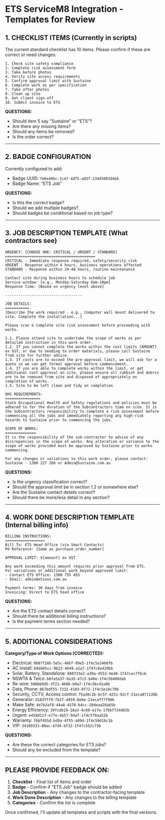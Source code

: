 # ETS ServiceM8 Integration - Templates for Review

## 1. CHECKLIST ITEMS (Currently in scripts)

The current standard checklist has 10 items. Please confirm if these are correct or need changes:

```
1. Check site safety compliance
2. Complete risk assessment form
3. Take before photos
4. Verify site access requirements
5. Confirm approval limit with Sustaine
6. Complete work as per specification
7. Take after photos
8. Clean up site
9. Get client sign-off
10. Submit invoice to ETS
```

**QUESTIONS:**
- Should item 5 say "Sustaine" or "ETS"?
- Are there any missing items?
- Should any items be removed?
- Is the order correct?

---

## 2. BADGE CONFIGURATION

Currently configured to add:
- Badge UUID: `7e6e49bc-2c47-4df5-a83f-234d5003d4eb`
- Badge Name: "ETS Job"

**QUESTIONS:**
- Is this the correct badge?
- Should we add multiple badges?
- Should badges be conditional based on job type?

---

## 3. JOB DESCRIPTION TEMPLATE (What contractors see)

```
URGENCY: [CHOOSE ONE: CRITICAL / URGENT / STANDARD]
=========================================
CRITICAL - Immediate response required, safety/security risk
URGENT - Response within 4 hours, business operations affected
STANDARD - Response within 24-48 hours, routine maintenance

Contact site during business hours to schedule job
Service window: [e.g., Monday-Saturday 6am-10pm]
Response time: [Based on urgency level above]

-----------------------------------

JOB DETAILS:
===========
[Describe the work required - e.g., Computer wall mount delivered to site. Complete the installation...]

Please scan & complete site risk assessment before proceeding with works.

1.1. Please attend site to undertake the scope of works as per detailed instruction in this work order.
1.2. If you cannot complete the works within the cost limits [AMOUNT] ex GST, or due to needing to order materials, please call Sustaine from site for further advice.
1.3. If costs are to exceed the pre-approval limit, we will ask for a quote so we can get formal approval before commencement.
1.4. If you are able to complete works within the limit, or get additional cost approval on site, please ensure all rubbish and debris are to be removed from site and disposed of appropriately on completion of works.
1.5. Site to be left clean and tidy on completion

OHS REQUIREMENTS:
================
State Occupational Health and Safety regulations and policies must be adhered to for the duration of the Subcontractors time on site. It is the Subcontractors responsibility to complete a risk assessment before commencing all the jobs and immediately reporting any high-risk hazards to Sustaine prior to commencing the jobs.

SCOPE OF WORKS:
==============
It is the responsibility of the sub-contractor to advise of any discrepancies in the scope of works. Any alteration or variance to the scope of works provided must be approved by Sustaine prior to works commencing.

For any changes or variations to this work order, please contact:
Sustaine - 1300 227 266 or Admin@Sustaine.com.au
```

**QUESTIONS:**
- Is the urgency classification correct?
- Should the approval limit be in section 1.2 or somewhere else?
- Are the Sustaine contact details correct?
- Should there be more/less detail in any section?

---

## 4. WORK DONE DESCRIPTION TEMPLATE (Internal billing info)

```
BILLING INSTRUCTIONS:
==================
Bill To: ETS Head Office (via Smart Contacts)
PO Reference: [Same as purchase_order_number]

APPROVAL LIMIT: $[amount] ex GST

Any work exceeding this amount requires prior approval from ETS.
For variations or additional work beyond approved limit:
- Contact ETS Office: 1300 755 455
- Email: admin@etsaus.com.au

Payment terms: 30 days from invoice
Invoicing: Direct to ETS head office
```

**QUESTIONS:**
- Are the ETS contact details correct?
- Should there be additional billing instructions?
- Is the payment terms section needed?

---

## 5. ADDITIONAL CONSIDERATIONS

**Category/Type of Work Options (CORRECTED):**
- Electrical: `9b87f18b-5e5c-486f-99e5-1f4c5a3460fb`
- AC install: `b9dd45cc-9623-4649-a1a7-1f47c8e429bb`
- Solar, Battery, Standalone: `080733e2-a30a-4553-9e40-1f47cec7f6cb`
- NSWTA & Telco: `b0fa5a37-9a35-47c5-b40e-1f4c50408dab`
- Re-wire: `508bb9d5-3f21-4686-b0a7-1f4c56c41a8b`
- Data, Phone: `067bdf55-7332-4103-9f72-1f4c5e18c70b`
- Security, CCTV, Access control: `75a20c1b-bc57-4251-92cf-21eca071128b`
- Generator: `d183fff9-fb2f-4859-8e6e-21ecaff7f96b`
- Make Safe: `4e7b2af8-44a8-4570-b4cc-20deaa28a65b`
- Energy Efficiency: `39fcdb19-16a3-4c69-a1fe-1fbbf724d83b`
- Urgent: `e459d11f-e77e-4b57-9daf-1f4c5f8aa52b`
- Warranty: `f6bf455d-bd9a-4f55-a09d-1f4c59d1bc1b`
- VIP: `34109333-00ac-47d4-bf32-1f47c552c73b`

**QUESTIONS:**
- Are these the correct categories for ETS jobs?
- Should any be excluded from the template?

---

## PLEASE PROVIDE FEEDBACK ON:

1. **Checklist** - Final list of items and order
2. **Badge** - Confirm if "ETS Job" badge should be added
3. **Job Description** - Any changes to the contractor-facing template
4. **Work Done Description** - Any changes to the billing template
5. **Categories** - Confirm the list is complete

Once confirmed, I'll update all templates and scripts with the final versions.